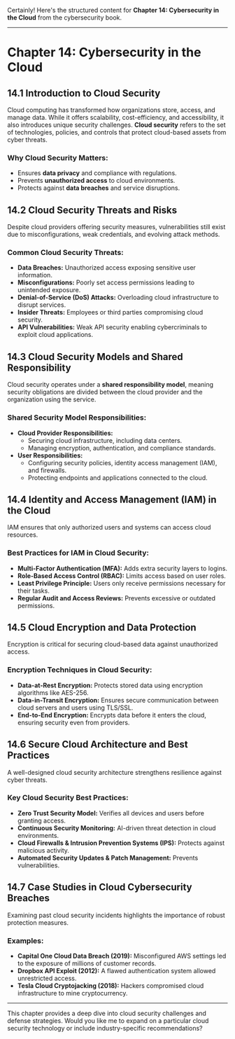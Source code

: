 Certainly! Here's the structured content for **Chapter 14: Cybersecurity in the Cloud** from the cybersecurity book.

---

# **Chapter 14: Cybersecurity in the Cloud**  

## **14.1 Introduction to Cloud Security**  
Cloud computing has transformed how organizations store, access, and manage data. While it offers scalability, cost-efficiency, and accessibility, it also introduces unique security challenges. **Cloud security** refers to the set of technologies, policies, and controls that protect cloud-based assets from cyber threats.  

### **Why Cloud Security Matters:**  
- Ensures **data privacy** and compliance with regulations.  
- Prevents **unauthorized access** to cloud environments.  
- Protects against **data breaches** and service disruptions.  

## **14.2 Cloud Security Threats and Risks**  
Despite cloud providers offering security measures, vulnerabilities still exist due to misconfigurations, weak credentials, and evolving attack methods.  

### **Common Cloud Security Threats:**  
- **Data Breaches:** Unauthorized access exposing sensitive user information.  
- **Misconfigurations:** Poorly set access permissions leading to unintended exposure.  
- **Denial-of-Service (DoS) Attacks:** Overloading cloud infrastructure to disrupt services.  
- **Insider Threats:** Employees or third parties compromising cloud security.  
- **API Vulnerabilities:** Weak API security enabling cybercriminals to exploit cloud applications.  

## **14.3 Cloud Security Models and Shared Responsibility**  
Cloud security operates under a **shared responsibility model**, meaning security obligations are divided between the cloud provider and the organization using the service.  

### **Shared Security Model Responsibilities:**  
- **Cloud Provider Responsibilities:**  
  - Securing cloud infrastructure, including data centers.  
  - Managing encryption, authentication, and compliance standards.  
- **User Responsibilities:**  
  - Configuring security policies, identity access management (IAM), and firewalls.  
  - Protecting endpoints and applications connected to the cloud.  

## **14.4 Identity and Access Management (IAM) in the Cloud**  
IAM ensures that only authorized users and systems can access cloud resources.  

### **Best Practices for IAM in Cloud Security:**  
- **Multi-Factor Authentication (MFA):** Adds extra security layers to logins.  
- **Role-Based Access Control (RBAC):** Limits access based on user roles.  
- **Least Privilege Principle:** Users only receive permissions necessary for their tasks.  
- **Regular Audit and Access Reviews:** Prevents excessive or outdated permissions.  

## **14.5 Cloud Encryption and Data Protection**  
Encryption is critical for securing cloud-based data against unauthorized access.  

### **Encryption Techniques in Cloud Security:**  
- **Data-at-Rest Encryption:** Protects stored data using encryption algorithms like AES-256.  
- **Data-in-Transit Encryption:** Ensures secure communication between cloud servers and users using TLS/SSL.  
- **End-to-End Encryption:** Encrypts data before it enters the cloud, ensuring security even from providers.  

## **14.6 Secure Cloud Architecture and Best Practices**  
A well-designed cloud security architecture strengthens resilience against cyber threats.  

### **Key Cloud Security Best Practices:**  
- **Zero Trust Security Model:** Verifies all devices and users before granting access.  
- **Continuous Security Monitoring:** AI-driven threat detection in cloud environments.  
- **Cloud Firewalls & Intrusion Prevention Systems (IPS):** Protects against malicious activity.  
- **Automated Security Updates & Patch Management:** Prevents vulnerabilities.  

## **14.7 Case Studies in Cloud Cybersecurity Breaches**  
Examining past cloud security incidents highlights the importance of robust protection measures.  

### **Examples:**  
- **Capital One Cloud Data Breach (2019):** Misconfigured AWS settings led to the exposure of millions of customer records.  
- **Dropbox API Exploit (2012):** A flawed authentication system allowed unrestricted access.  
- **Tesla Cloud Cryptojacking (2018):** Hackers compromised cloud infrastructure to mine cryptocurrency.  

---

This chapter provides a deep dive into cloud security challenges and defense strategies. Would you like me to expand on a particular cloud security technology or include industry-specific recommendations?
